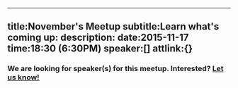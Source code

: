 ----
title:November's Meetup
subtitle:Learn what's coming up:
description:
date:2015-11-17
time:18:30 (6:30PM)
speaker:[]
attlink:{}
----

### We are looking for speaker(s) for this meetup. Interested? [Let us know!][1]


[1]: /becomeaspeaker
